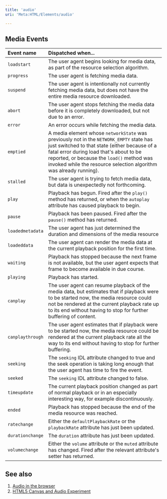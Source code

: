 ```yaml
---
title: 'audio'
uri: 'Meta:HTML/Elements/audio'

---
```

## Media Events

|Event name|Dispatched when...|
|:---------|:-----------------|
|`loadstart`|The user agent begins looking for media data, as part of the resource selection algorithm.|
|`progress`|The user agent is fetching media data.|
|`suspend`|The user agent is intentionally not currently fetching media data, but does not have the entire media resource downloaded.|
|`abort`|The user agent stops fetching the media data before it is completely downloaded, but not due to an error.|
|`error`|An error occurs while fetching the media data.|
|`emptied`|A media element whose `networkState` was previously not in the `NETWORK_EMPTY` state has just switched to that state (either because of a fatal error during load that's about to be reported, or because the `load()` method was invoked while the resource selection algorithm was already running).|
|`stalled`|The user agent is trying to fetch media data, but data is unexpectedly not forthcoming.|
|`play`|Playback has begun. Fired after the `play()` method has returned, or when the `autoplay` attribute has caused playback to begin.|
|`pause`|Playback has been paused. Fired after the `pause()` method has returned.|
|`loadedmetadata`|The user agent has just determined the duration and dimensions of the media resource|
|`loadeddata`|The user agent can render the media data at the current playback position for the first time.|
|`waiting`|Playback has stopped because the next frame is not available, but the user agent expects that frame to become available in due course.|
|`playing`|Playback has started.|
|`canplay`|The user agent can resume playback of the media data, but estimates that if playback were to be started now, the media resource could not be rendered at the current playback rate up to its end without having to stop for further buffering of content.|
|`canplaythrough`|The user agent estimates that if playback were to be started now, the media resource could be rendered at the current playback rate all the way to its end without having to stop for further buffering.|
|`seeking`|The `seeking` IDL attribute changed to true and the seek operation is taking long enough that the user agent has time to fire the event.|
|`seeked`|The `seeking` IDL attribute changed to false.|
|`timeupdate`|The current playback position changed as part of normal playback or in an especially interesting way, for example discontinuously.|
|`ended`|Playback has stopped because the end of the media resource was reached.|
|`ratechange`|Either the `defaultPlaybackRate` or the `playbackRate` attribute has just been updated.|
|`durationchange`|The `duration` attribute has just been updated.|
|`volumechange`|Either the `volume` attribute or the `muted` attribute has changed. Fired after the relevant attribute's setter has returned.|

## See also

1.  [Audio in the browser](http://html5doctor.com/native-audio-in-the-browser/)
2.  [HTML5 Canvas and Audio Experiment](http://9elements.com/io/projects/html5/canvas/)

